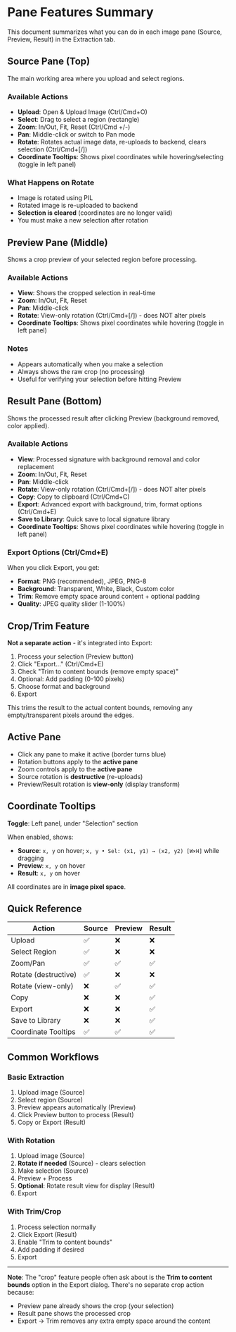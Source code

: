 # Pane Features Summary

This document summarizes what you can do in each image pane (Source, Preview, Result) in the Extraction tab.

## Source Pane (Top)

The main working area where you upload and select regions.

### Available Actions

- **Upload**: Open & Upload Image (Ctrl/Cmd+O)
- **Select**: Drag to select a region (rectangle)
- **Zoom**: In/Out, Fit, Reset (Ctrl/Cmd +/-)
- **Pan**: Middle-click or switch to Pan mode
- **Rotate**: Rotates actual image data, re-uploads to backend, clears selection (Ctrl/Cmd+[/])
- **Coordinate Tooltips**: Shows pixel coordinates while hovering/selecting (toggle in left panel)

### What Happens on Rotate

- Image is rotated using PIL
- Rotated image is re-uploaded to backend
- **Selection is cleared** (coordinates are no longer valid)
- You must make a new selection after rotation

## Preview Pane (Middle)

Shows a crop preview of your selected region before processing.

### Available Actions

- **View**: Shows the cropped selection in real-time
- **Zoom**: In/Out, Fit, Reset
- **Pan**: Middle-click
- **Rotate**: View-only rotation (Ctrl/Cmd+[/]) - does NOT alter pixels
- **Coordinate Tooltips**: Shows pixel coordinates while hovering (toggle in left panel)

### Notes

- Appears automatically when you make a selection
- Always shows the raw crop (no processing)
- Useful for verifying your selection before hitting Preview

## Result Pane (Bottom)

Shows the processed result after clicking Preview (background removed, color applied).

### Available Actions

- **View**: Processed signature with background removal and color replacement
- **Zoom**: In/Out, Fit, Reset
- **Pan**: Middle-click
- **Rotate**: View-only rotation (Ctrl/Cmd+[/]) - does NOT alter pixels
- **Copy**: Copy to clipboard (Ctrl/Cmd+C)
- **Export**: Advanced export with background, trim, format options (Ctrl/Cmd+E)
- **Save to Library**: Quick save to local signature library
- **Coordinate Tooltips**: Shows pixel coordinates while hovering (toggle in left panel)

### Export Options (Ctrl/Cmd+E)

When you click Export, you get:

- **Format**: PNG (recommended), JPEG, PNG-8
- **Background**: Transparent, White, Black, Custom color
- **Trim**: Remove empty space around content + optional padding
- **Quality**: JPEG quality slider (1-100%)

## Crop/Trim Feature

**Not a separate action** - it's integrated into Export:

1. Process your selection (Preview button)
2. Click "Export..." (Ctrl/Cmd+E)
3. Check "Trim to content bounds (remove empty space)"
4. Optional: Add padding (0-100 pixels)
5. Choose format and background
6. Export

This trims the result to the actual content bounds, removing any empty/transparent pixels around the edges.

## Active Pane

- Click any pane to make it active (border turns blue)
- Rotation buttons apply to the **active pane**
- Zoom controls apply to the **active pane**
- Source rotation is **destructive** (re-uploads)
- Preview/Result rotation is **view-only** (display transform)

## Coordinate Tooltips

**Toggle**: Left panel, under "Selection" section

When enabled, shows:

- **Source**: `x, y` on hover; `x, y • Sel: (x1, y1) → (x2, y2) [W×H]` while dragging
- **Preview**: `x, y` on hover
- **Result**: `x, y` on hover

All coordinates are in **image pixel space**.

## Quick Reference

| Action               | Source | Preview | Result |
| -------------------- | ------ | ------- | ------ |
| Upload               | ✅     | ❌      | ❌     |
| Select Region        | ✅     | ❌      | ❌     |
| Zoom/Pan             | ✅     | ✅      | ✅     |
| Rotate (destructive) | ✅     | ❌      | ❌     |
| Rotate (view-only)   | ❌     | ✅      | ✅     |
| Copy                 | ❌     | ❌      | ✅     |
| Export               | ❌     | ❌      | ✅     |
| Save to Library      | ❌     | ❌      | ✅     |
| Coordinate Tooltips  | ✅     | ✅      | ✅     |

## Common Workflows

### Basic Extraction

1. Upload image (Source)
2. Select region (Source)
3. Preview appears automatically (Preview)
4. Click Preview button to process (Result)
5. Copy or Export (Result)

### With Rotation

1. Upload image (Source)
2. **Rotate if needed** (Source) - clears selection
3. Make selection (Source)
4. Preview + Process
5. **Optional**: Rotate result view for display (Result)
6. Export

### With Trim/Crop

1. Process selection normally
2. Click Export (Result)
3. Enable "Trim to content bounds"
4. Add padding if desired
5. Export

---

**Note**: The "crop" feature people often ask about is the **Trim to content bounds** option in the Export dialog. There's no separate crop action because:

- Preview pane already shows the crop (your selection)
- Result pane shows the processed crop
- Export → Trim removes any extra empty space around the content
